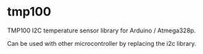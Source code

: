 # tmp100
TMP100 I2C temperature sensor library for Arduino / Atmega328p.

Can be used with other microcontroller by replacing the i2c library.
